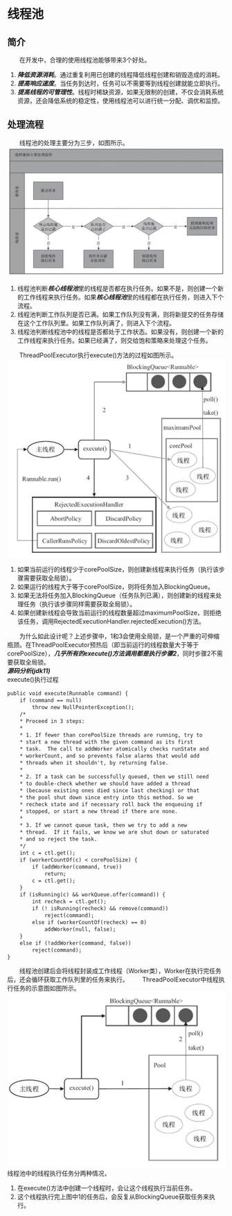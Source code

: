 # 线程池
## 简介
&emsp;&emsp;在开发中，合理的使用线程池能够带来3个好处。  
1) ***降低资源消耗***。通过重复利用已创建的线程降低线程创建和销毁造成的消耗。
2) ***提高响应速度***。当任务到达时，任务可以不需要等到线程创建就能立即执行。
3) ***提高线程的可管理性***。线程时稀缺资源，如果无限制的创建，不仅会消耗系统资源，还会降低系统的稳定性，使用线程池可以进行统一分配、调优和监控。
## 处理流程
&emsp;&emsp;线程池的处理主要分为三步，如图所示。  
![image](https://github.com/xyhvictor/JavaStudying/blob/main/pic/multi_threads/thread_poll_flow_chart.png)
1) 线程池判断***核心线程池***里的线程是否都在执行任务。如果不是，则创建一个新的工作线程来执行任务。如果***核心线程池***里的线程都在执行任务，则进入下个流程。
2) 线程池判断工作队列是否已满。如果工作队列没有满，则将新提交的任务存储在这个工作队列里。如果工作队列满了，则进入下个流程。
3) 线程池判断线程池中的线程是否都处于工作状态。如果没有，则创建一个新的工作线程来执行任务。如果已经满了，则交给饱和策略来处理这个任务。  

&emsp;&emsp;ThreadPoolExecutor执行execute()方法的过程如图所示。  
![image](https://github.com/xyhvictor/JavaStudying/blob/main/pic/multi_threads/ThreadPoolExecutor_flow_chart.png)  
1) 如果当前运行的线程少于corePoolSize，则创建新线程来执行任务（执行该步骤需要获取全局锁）。
2) 如果运行的线程大于等于corePoolSize，则将任务加入BlockingQueue。
3) 如果无法将任务加入BlockingQueue（任务队列已满），则创建新的线程来处理任务（执行该步骤同样需要获取全局锁）。
4) 如果创建新线程会导致当前运行的线程数量超过maximumPoolSize，则拒绝该任务，调用RejectedExecutionHandler.rejectedExecution()方法。  

&emsp;&emsp;为什么如此设计呢？上述步骤中，1和3会使用全局锁，是一个严重的可伸缩瓶颈。在ThreadPoolExecutor预热后（即当前运行的线程数量大于等于corePoolSize），***几乎所有的execute()方法调用都是执行步骤2***，同时步骤2不需要获取全局锁。  
***源码分析(jdk11)***  
execute()执行过程
```
public void execute(Runnable command) {
    if (command == null)
        throw new NullPointerException();
    /*
    * Proceed in 3 steps:
    *
    * 1. If fewer than corePoolSize threads are running, try to
    * start a new thread with the given command as its first
    * task.  The call to addWorker atomically checks runState and
    * workerCount, and so prevents false alarms that would add
    * threads when it shouldn't, by returning false.
    *
    * 2. If a task can be successfully queued, then we still need
    * to double-check whether we should have added a thread
    * (because existing ones died since last checking) or that
    * the pool shut down since entry into this method. So we
    * recheck state and if necessary roll back the enqueuing if
    * stopped, or start a new thread if there are none.
    *
    * 3. If we cannot queue task, then we try to add a new
    * thread.  If it fails, we know we are shut down or saturated
    * and so reject the task.
    */
    int c = ctl.get();
    if (workerCountOf(c) < corePoolSize) {
        if (addWorker(command, true))
            return;
        c = ctl.get();
    }
    if (isRunning(c) && workQueue.offer(command)) {
        int recheck = ctl.get();
        if (! isRunning(recheck) && remove(command))
            reject(command);
        else if (workerCountOf(recheck) == 0)
            addWorker(null, false);
    }
    else if (!addWorker(command, false))
        reject(command);
}
```
&emsp;&emsp;线程池创建后会将线程封装成工作线程（Worker类），Worker在执行完任务后，还会循环获取工作队列里的任务来执行。
&emsp;&emsp;ThreadPoolExecutor中线程执行任务的示意图如图所示。  
![image](https://github.com/xyhvictor/JavaStudying/blob/main/pic/multi_threads/ThreadPoolExecutor_execute_flow_chart.png)  
线程池中的线程执行任务分两种情况，
1) 在execute()方法中创建一个线程时，会让这个线程执行当前任务。
2) 这个线程执行完上图中1的任务后，会反复从BlockingQueue获取任务来执行。